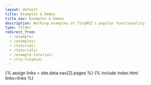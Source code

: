 ```yaml
---
layout: default
title: Examples & Demos
title_nav: Examples & Demos
description: Working examples of TinyMCE's popular functionality.
type: folder
redirect_from:
  - /example/
  - /examples/
  - /tutorial/
  - /tutorials/
  - /example-tutorial/
  - /try-tinymce/
---
```


{% assign links = site.data.nav[2].pages %}
{% include index.html links=links %}
